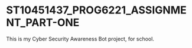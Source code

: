 # ST10451437_PROG6221_ASSIGNMENT_PART-ONE
This is my Cyber Security Awareness Bot project, for school.
